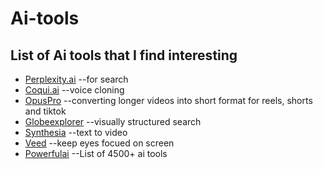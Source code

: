# Ai-tools

## List of Ai tools that I find interesting

* [Perplexity.ai](https://www.perplexity.ai/) --for search
* [Coqui.ai](https://github.com/coqui-ai) --voice cloning
* [OpusPro](https://www.opus.pro/) --converting longer videos into short format for reels, shorts and tiktok
* [Globeexplorer](https://explorer.globe.engineer/) --visually structured search
* [Synthesia](https://www.synthesia.io/) --text to video
* [Veed](https://www.veed.io/tools/eye-tracking-software) --keep eyes focued on screen
* [Powerfulai](https://www.powerfulai.tools/) --List of 4500+ ai tools

